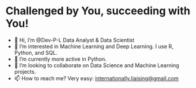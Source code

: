# Challenged by You, succeeding with You!

- 👋 Hi, I’m @Dev-P-L Data Analyst & Data Scientist
- 👀 I’m interested in Machine Learning and Deep Learning. I use R, Python, and SQL.
- 🌱 I’m currently more active in Python.
- 🤝 I’m looking to collaborate on Data Science and Machine Learning projects. 
- 📫 How to reach me? Very easy: internationally.liaising@gmail.com

<!---
Dev-P-L/Dev-P-L is a ✨ special ✨ repository because its `README.md` (this file) appears on your GitHub profile.
You can click the Preview link to take a look at your changes.
--->
